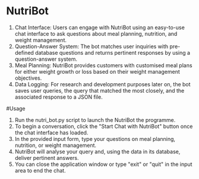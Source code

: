 # NutriBot
1. Chat Interface: Users can engage with NutriBot using an easy-to-use chat interface to ask questions about meal planning, nutrition, and weight management.
2. Question-Answer System: The bot matches user inquiries with pre-defined database questions and returns pertinent responses by using a question-answer system.
3. Meal Planning: NutriBot provides customers with customised meal plans for either weight growth or loss based on their weight management objectives.
4. Data Logging: For research and development purposes later on, the bot saves user queries, the query that matched the most closely, and the associated response to a JSON file.

#Usage
1. Run the nutri_bot.py script to launch the NutriBot the programme.
2. To begin a conversation, click the "Start Chat with NutriBot" button once the chat interface has loaded.
3. In the provided input form, type your questions on meal planning, nutrition, or weight management.
4. NutriBot will analyse your query and, using the data in its database, deliver pertinent answers.
5. You can close the application window or type "exit" or "quit" in the input area to end the chat.



